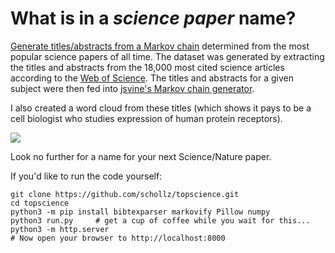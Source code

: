 # What is in a *science paper* name?

[Generate titles/abstracts from a Markov chain](https://topscience.schollz.com) determined from the most popular science papers of all time.  The dataset was generated by extracting the titles and abstracts from the 18,000 most cited science articles according to the <a href="https://apps.webofknowledge.com">Web of Science</a>. The titles and abstracts for a given subject were then fed into <a href="https://github.com/jsvine/markovify">jsvine's Markov chain generator</a>.

I also created a word cloud from these titles (which shows it pays to be a cell biologist who studies expression of human protein receptors).


![](https://blog.zackaryscholl.com/img/flask_words.png)

Look no further for a name for your next Science/Nature paper. 

If you'd like to run the code yourself:

```
git clone https://github.com/schollz/topscience.git
cd topscience
python3 -m pip install bibtexparser markovify Pillow numpy
python3 run.py     # get a cup of coffee while you wait for this...
python3 -m http.server 
# Now open your browser to http://localhost:8000
```